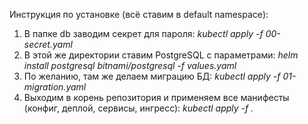 Инструкция по установке (всё ставим в default namespace):

1. В папке db заводим секрет для пароля: _kubectl apply -f 00-secret.yaml_
2. В этой же директории ставим PostgreSQL с параметрами: _helm install postgresql bitnami/postgresql -f values.yaml_
3. По желанию, там же делаем миграцию БД: _kubectl apply -f 01-migration.yaml_
4. Выходим в корень репозитория и применяем все манифесты (конфиг, деплой, сервисы, ингресс): _kubectl apply -f ._
